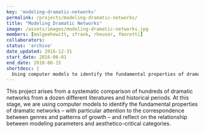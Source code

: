 ```yaml
---
key: 'modeling-dramatic-networks'
permalink: /projects/modeling-dramatic-networks/
title: "Modeling Dramatic Networks"
image: /assets/images/modeling-dramatic-networks.jpg
members: [malgeehewitt, zfrank, rheuser, fmoretti]
collaborators:
status: 'archive'
date_updated: 2016-12-31
start_date: 2016-06-01
end_date: 2018-06-15
shortdesc: |
  Using computer models to identify the fundamental properties of dramatic networks
---
```


This project arises from a systematic comparison of hundreds of dramatic networks from a dozen different literatures and historical periods. At this stage, we are using computer models to identify the fundamental properties of dramatic networks – with particular attention to the correspondence between genres and patterns of growth – and reflect on the relationship between modeling parameters and aesthetico-critical categories.